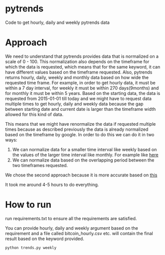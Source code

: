 # pytrends
Code to get hourly, daily and weekly pytrends data

# Approach
We need to understand that pytrends provides data that is normalized on a scale of 0 - 100. This normalization also depends on the timeframe for which the data is requested, which means that for the same keyword, it can have different values based on the timeframe requested. 
Also, pytrends returns hourly, daily, weekly and monthly data based on how wide the requested time frame. For example, in order to get hourly data, it must be within a 7 day interval, for weekly it must be within 270 days(9months) and for monthly it must be within 5 years.
Based on the starting data, the data is requested from 2015-01-01 till today and we might have to request data multiple times to get hourly, daily and weekly data because the gap between starting date and current date is larger than the timeframe width allowed for this kind of data.

This means that we might have renormalize the data if requested multiple times because as described previously the data is already normalized based on the timeframe by google. In order to do this we can do it in two ways:

1. We can normalize data for a smaller time interval like weekly based on the values of the larger time interval like monthly. For example like [here](https://github.com/GeneralMills/pytrends/blob/master/pytrends/dailydata.py)
2. We can normalize data based on the overlapping period between the two timeframes requested.

We chose the second approach because it is more accurate based on [this](https://towardsdatascience.com/reconstruct-google-trends-daily-data-for-extended-period-75b6ca1d3420)

It took me around 4-5 hours to do everything.

# How to run

run requirements.txt to ensure all the requirements are satisfied.

You can provide hourly, daily and weekly argument based on the requirement and a file called bitcoin_hourly.csv etc. will contain the final result based on the keyword provided. 
```
python trends.py weekly
```


